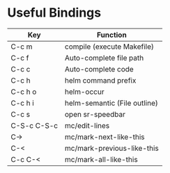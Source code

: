 # Useful Bindings

|Key|Function|
|---|--------|
|C-c m|compile (execute Makefile)|
|C-c f|Auto-complete file path|
|C-c c|Auto-complete code|
|C-c h|helm command prefix|
|C-c h o|helm-occur|
|C-c h i|helm-semantic (File outline)|
|C-c s|open sr-speedbar|
|C-S-c C-S-c|mc/edit-lines|
|C->|mc/mark-next-like-this|
|C-<|mc/mark-previous-like-this|
|C-c C-<|mc/mark-all-like-this|
